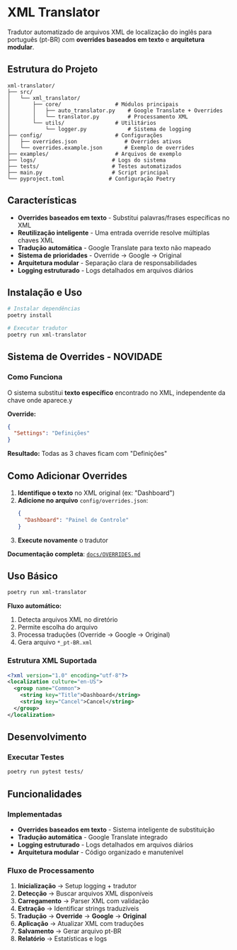 # XML Translator

Tradutor automatizado de arquivos XML de localização do inglês para português (pt-BR) com **overrides baseados em texto** e **arquitetura modular**.

## Estrutura do Projeto

```
xml-translator/
├── src/
│   └── xml_translator/
│       ├── core/                 # Módulos principais
│       │   ├── auto_translator.py    # Google Translate + Overrides
│       │   └── translator.py         # Processamento XML
│       └── utils/                # Utilitários
│           └── logger.py             # Sistema de logging
├── config/                       # Configurações
│   ├── overrides.json               # Overrides ativos
│   └── overrides.example.json       # Exemplo de overrides
├── examples/                     # Arquivos de exemplo
├── logs/                        # Logs do sistema
├── tests/                       # Testes automatizados
├── main.py                      # Script principal
└── pyproject.toml              # Configuração Poetry
```

## Características

- **Overrides baseados em texto** - Substitui palavras/frases específicas no XML  
- **Reutilização inteligente** - Uma entrada override resolve múltiplas chaves XML  
- **Tradução automática** - Google Translate para texto não mapeado  
- **Sistema de prioridades** - Override → Google → Original  
- **Arquitetura modular** - Separação clara de responsabilidades  
- **Logging estruturado** - Logs detalhados em arquivos diários  

## Instalação e Uso

```bash
# Instalar dependências
poetry install

# Executar tradutor
poetry run xml-translator
```

## Sistema de Overrides - NOVIDADE

### Como Funciona
O sistema substitui **texto específico** encontrado no XML, independente da chave onde aparece.y

**Override:**
```json
{
  "Settings": "Definições"
}
```

**Resultado:** Todas as 3 chaves ficam com "Definições"

## Como Adicionar Overrides

1. **Identifique o texto** no XML original (ex: "Dashboard")
2. **Adicione no arquivo** `config/overrides.json`:
   ```json
   {
     "Dashboard": "Painel de Controle"
   }
   ```
3. **Execute novamente** o tradutor

**Documentação completa**: [`docs/OVERRIDES.md`](docs/OVERRIDES.md)

## Uso Básico

```bash
poetry run xml-translator
```

**Fluxo automático:**
1. Detecta arquivos XML no diretório
2. Permite escolha do arquivo 
3. Processa traduções (Override → Google → Original)
4. Gera arquivo `*_pt-BR.xml`

### Estrutura XML Suportada
```xml
<?xml version="1.0" encoding="utf-8"?>
<localization culture="en-US">
  <group name="Common">
    <string key="Title">Dashboard</string>
    <string key="Cancel">Cancel</string>
  </group>
</localization>
```

## Desenvolvimento

### Executar Testes
```bash
poetry run pytest tests/
```

## Funcionalidades

### Implementadas
- **Overrides baseados em texto** - Sistema inteligente de substituição
- **Tradução automática** - Google Translate integrado
- **Logging estruturado** - Logs detalhados em arquivos diários
- **Arquitetura modular** - Código organizado e manutenível

### Fluxo de Processamento
1. **Inicialização** → Setup logging + tradutor
2. **Detecção** → Buscar arquivos XML disponíveis  
3. **Carregamento** → Parser XML com validação
4. **Extração** → Identificar strings traduzíveis
5. **Tradução** → **Override** → **Google** → **Original**
6. **Aplicação** → Atualizar XML com traduções
7. **Salvamento** → Gerar arquivo pt-BR  
8. **Relatório** → Estatísticas e logs

